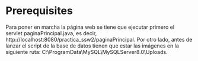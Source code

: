 # Prerequisites
Para poner en marcha la página web se tiene que ejecutar primero el servlet paginaPrincipal.java, es decir, http://localhost:8080/practica_ssw2/paginaPrincipal.
Por otro lado, antes de lanzar el script de la base de datos tienen que estar las imágenes en
la siguiente ruta: C:\ProgramData\MySQL\MySQLServer8.0\Uploads.
